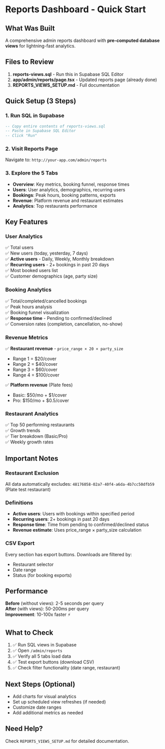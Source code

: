 # Reports Dashboard - Quick Start

## What Was Built

A comprehensive admin reports dashboard with **pre-computed database views** for lightning-fast analytics.

## Files to Review
1. **reports-views.sql** - Run this in Supabase SQL Editor
2. **app/admin/reports/page.tsx** - Updated reports page (already done)
3. **REPORTS_VIEWS_SETUP.md** - Full documentation

## Quick Setup (3 Steps)

### 1. Run SQL in Supabase
```sql
-- Copy entire contents of reports-views.sql
-- Paste in Supabase SQL Editor
-- Click "Run"
```

### 2. Visit Reports Page
Navigate to: `http://your-app.com/admin/reports`

### 3. Explore the 5 Tabs
- **Overview**: Key metrics, booking funnel, response times
- **Users**: User analytics, demographics, recurring users
- **Bookings**: Peak hours, booking patterns, exports
- **Revenue**: Platform revenue and restaurant estimates
- **Analytics**: Top restaurants performance

## Key Features

### User Analytics
✅ Total users  
✅ New users (today, yesterday, 7 days)  
✅ **Active users** - Daily, Weekly, Monthly breakdown  
✅ **Recurring users** - 2+ bookings in past 20 days  
✅ Most booked users list  
✅ Customer demographics (age, party size)

### Booking Analytics
✅ Total/completed/cancelled bookings  
✅ Peak hours analysis  
✅ Booking funnel visualization  
✅ **Response time** - Pending to confirmed/declined  
✅ Conversion rates (completion, cancellation, no-show)

### Revenue Metrics
✅ **Restaurant revenue** - `price_range × 20 × party_size`
  - Range 1 = $20/cover
  - Range 2 = $40/cover
  - Range 3 = $60/cover
  - Range 4 = $100/cover

✅ **Platform revenue** (Plate fees)
  - Basic: $50/mo + $1/cover
  - Pro: $150/mo + $0.5/cover

### Restaurant Analytics
✅ Top 50 performing restaurants  
✅ Growth trends  
✅ Tier breakdown (Basic/Pro)  
✅ Weekly growth rates

## Important Notes

### Restaurant Exclusion
All data automatically excludes: `48176058-02a7-40f4-a6da-4b7cc50dfb59` (Plate test restaurant)

### Definitions
- **Active users**: Users with bookings within specified period
- **Recurring users**: 2+ bookings in past 20 days
- **Response time**: Time from pending to confirmed/declined status
- **Revenue estimate**: Uses price_range × party_size calculation

### CSV Export
Every section has export buttons. Downloads are filtered by:
- Restaurant selector
- Date range
- Status (for booking exports)

## Performance

**Before** (without views): 2-5 seconds per query  
**After** (with views): 50-200ms per query  
**Improvement**: 10-100x faster ⚡

## What to Check

1. ✅ Run SQL views in Supabase
2. ✅ Open `/admin/reports`
3. ✅ Verify all 5 tabs load data
4. ✅ Test export buttons (download CSV)
5. ✅ Check filter functionality (date range, restaurant)

## Next Steps (Optional)
- Add charts for visual analytics
- Set up scheduled view refreshes (if needed)
- Customize date ranges
- Add additional metrics as needed

## Need Help?
Check `REPORTS_VIEWS_SETUP.md` for detailed documentation.


